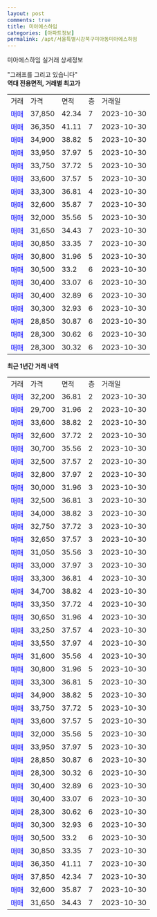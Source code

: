 ```yaml
---
layout: post
comments: true
title: 미아에스하임
categories: [아파트정보]
permalink: /apt/서울특별시강북구미아동미아에스하임
---
```


미아에스하임 실거래 상세정보

<script type="text/javascript">
  google.charts.load('current', {'packages':['line', 'corechart']});
  google.charts.setOnLoadCallback(drawChart);

  function drawChart() {
    var data = new google.visualization.DataTable();
    data.addColumn('date', '거래일');
    data.addColumn('number', "매매");
    data.addColumn('number', "전세");
    data.addColumn('number', "전매");

    data.addRows([[new Date(Date.parse("2023-10-30")), 32200, null, null], [new Date(Date.parse("2023-10-30")), 29700, null, null], [new Date(Date.parse("2023-10-30")), 33600, null, null], [new Date(Date.parse("2023-10-30")), 32600, null, null], [new Date(Date.parse("2023-10-30")), 30700, null, null], [new Date(Date.parse("2023-10-30")), 32500, null, null], [new Date(Date.parse("2023-10-30")), 32800, null, null], [new Date(Date.parse("2023-10-30")), 30000, null, null], [new Date(Date.parse("2023-10-30")), 32500, null, null], [new Date(Date.parse("2023-10-30")), 34000, null, null], [new Date(Date.parse("2023-10-30")), 32750, null, null], [new Date(Date.parse("2023-10-30")), 32650, null, null], [new Date(Date.parse("2023-10-30")), 31050, null, null], [new Date(Date.parse("2023-10-30")), 33000, null, null], [new Date(Date.parse("2023-10-30")), 33300, null, null], [new Date(Date.parse("2023-10-30")), 34700, null, null], [new Date(Date.parse("2023-10-30")), 33350, null, null], [new Date(Date.parse("2023-10-30")), 30650, null, null], [new Date(Date.parse("2023-10-30")), 33250, null, null], [new Date(Date.parse("2023-10-30")), 33550, null, null], [new Date(Date.parse("2023-10-30")), 31600, null, null], [new Date(Date.parse("2023-10-30")), 30800, null, null], [new Date(Date.parse("2023-10-30")), 33300, null, null], [new Date(Date.parse("2023-10-30")), 34900, null, null], [new Date(Date.parse("2023-10-30")), 33750, null, null], [new Date(Date.parse("2023-10-30")), 33600, null, null], [new Date(Date.parse("2023-10-30")), 32000, null, null], [new Date(Date.parse("2023-10-30")), 33950, null, null], [new Date(Date.parse("2023-10-30")), 28850, null, null], [new Date(Date.parse("2023-10-30")), 28300, null, null], [new Date(Date.parse("2023-10-30")), 30400, null, null], [new Date(Date.parse("2023-10-30")), 30400, null, null], [new Date(Date.parse("2023-10-30")), 28300, null, null], [new Date(Date.parse("2023-10-30")), 30300, null, null], [new Date(Date.parse("2023-10-30")), 30500, null, null], [new Date(Date.parse("2023-10-30")), 30850, null, null], [new Date(Date.parse("2023-10-30")), 36350, null, null], [new Date(Date.parse("2023-10-30")), 37850, null, null], [new Date(Date.parse("2023-10-30")), 32600, null, null], [new Date(Date.parse("2023-10-30")), 31650, null, null]]);

    var options = {
      hAxis: {
        format: 'yyyy/MM/dd'
      },    
      lineWidth: 0,
      pointsVisible: true,    
      title: '최근 1년간 유형별 실거래가 분포',
      legend: { position: 'bottom' }
    };

    var formatter = new google.visualization.NumberFormat({pattern:'###,###'} );
    formatter.format(data, 1);
    formatter.format(data, 2);
    
    setTimeout(function() {
        var chart = new google.visualization.LineChart(document.getElementById('columnchart_material'));
        chart.draw(data, (options));
        document.getElementById('loading').style.display = 'none';
    }, 200);
  }
</script>


<div id="loading" style="z-index:20; display: block; margin-left: 0px">"그래프를 그리고 있습니다"</div>
<div id="columnchart_material" style="width: 95%; margin-left: 0px; display: block"></div>
<!-- contents start -->
<b>역대 전용면적, 거래별 최고가</b>
<table class="sortable">
    <tr>
      <td>거래</td>
      <td>가격</td>
      <td>면적</td>
      <td>층</td>
      <td>거래일</td>
    </tr>
        <tr>
          <td><a style="color: blue">매매</a></td>
          <td>37,850</td>
          <td>42.34</td>
          <td>7</td>
          <td>2023-10-30</td>
        </tr>            <tr>
          <td><a style="color: blue">매매</a></td>
          <td>36,350</td>
          <td>41.11</td>
          <td>7</td>
          <td>2023-10-30</td>
        </tr>            <tr>
          <td><a style="color: blue">매매</a></td>
          <td>34,900</td>
          <td>38.82</td>
          <td>5</td>
          <td>2023-10-30</td>
        </tr>            <tr>
          <td><a style="color: blue">매매</a></td>
          <td>33,950</td>
          <td>37.97</td>
          <td>5</td>
          <td>2023-10-30</td>
        </tr>            <tr>
          <td><a style="color: blue">매매</a></td>
          <td>33,750</td>
          <td>37.72</td>
          <td>5</td>
          <td>2023-10-30</td>
        </tr>            <tr>
          <td><a style="color: blue">매매</a></td>
          <td>33,600</td>
          <td>37.57</td>
          <td>5</td>
          <td>2023-10-30</td>
        </tr>            <tr>
          <td><a style="color: blue">매매</a></td>
          <td>33,300</td>
          <td>36.81</td>
          <td>4</td>
          <td>2023-10-30</td>
        </tr>            <tr>
          <td><a style="color: blue">매매</a></td>
          <td>32,600</td>
          <td>35.87</td>
          <td>7</td>
          <td>2023-10-30</td>
        </tr>            <tr>
          <td><a style="color: blue">매매</a></td>
          <td>32,000</td>
          <td>35.56</td>
          <td>5</td>
          <td>2023-10-30</td>
        </tr>            <tr>
          <td><a style="color: blue">매매</a></td>
          <td>31,650</td>
          <td>34.43</td>
          <td>7</td>
          <td>2023-10-30</td>
        </tr>            <tr>
          <td><a style="color: blue">매매</a></td>
          <td>30,850</td>
          <td>33.35</td>
          <td>7</td>
          <td>2023-10-30</td>
        </tr>            <tr>
          <td><a style="color: blue">매매</a></td>
          <td>30,800</td>
          <td>31.96</td>
          <td>5</td>
          <td>2023-10-30</td>
        </tr>            <tr>
          <td><a style="color: blue">매매</a></td>
          <td>30,500</td>
          <td>33.2</td>
          <td>6</td>
          <td>2023-10-30</td>
        </tr>            <tr>
          <td><a style="color: blue">매매</a></td>
          <td>30,400</td>
          <td>33.07</td>
          <td>6</td>
          <td>2023-10-30</td>
        </tr>            <tr>
          <td><a style="color: blue">매매</a></td>
          <td>30,400</td>
          <td>32.89</td>
          <td>6</td>
          <td>2023-10-30</td>
        </tr>            <tr>
          <td><a style="color: blue">매매</a></td>
          <td>30,300</td>
          <td>32.93</td>
          <td>6</td>
          <td>2023-10-30</td>
        </tr>            <tr>
          <td><a style="color: blue">매매</a></td>
          <td>28,850</td>
          <td>30.87</td>
          <td>6</td>
          <td>2023-10-30</td>
        </tr>            <tr>
          <td><a style="color: blue">매매</a></td>
          <td>28,300</td>
          <td>30.62</td>
          <td>6</td>
          <td>2023-10-30</td>
        </tr>            <tr>
          <td><a style="color: blue">매매</a></td>
          <td>28,300</td>
          <td>30.32</td>
          <td>6</td>
          <td>2023-10-30</td>
        </tr>        
    
    
</table>

<b>최근 1년간 거래 내역</b>

<table class="sortable">
    <tr>
      <td>거래</td>
      <td>가격</td>
      <td>면적</td>
      <td>층</td>
      <td>거래일</td>
    </tr>
    <tr>
      <td><a style="color: blue">매매</a></td>
      <td>32,200</td>
      <td>36.81</td>
      <td>2</td>
      <td>2023-10-30</td>
    </tr>          <tr>
      <td><a style="color: blue">매매</a></td>
      <td>29,700</td>
      <td>31.96</td>
      <td>2</td>
      <td>2023-10-30</td>
    </tr>          <tr>
      <td><a style="color: blue">매매</a></td>
      <td>33,600</td>
      <td>38.82</td>
      <td>2</td>
      <td>2023-10-30</td>
    </tr>          <tr>
      <td><a style="color: blue">매매</a></td>
      <td>32,600</td>
      <td>37.72</td>
      <td>2</td>
      <td>2023-10-30</td>
    </tr>          <tr>
      <td><a style="color: blue">매매</a></td>
      <td>30,700</td>
      <td>35.56</td>
      <td>2</td>
      <td>2023-10-30</td>
    </tr>          <tr>
      <td><a style="color: blue">매매</a></td>
      <td>32,500</td>
      <td>37.57</td>
      <td>2</td>
      <td>2023-10-30</td>
    </tr>          <tr>
      <td><a style="color: blue">매매</a></td>
      <td>32,800</td>
      <td>37.97</td>
      <td>2</td>
      <td>2023-10-30</td>
    </tr>          <tr>
      <td><a style="color: blue">매매</a></td>
      <td>30,000</td>
      <td>31.96</td>
      <td>3</td>
      <td>2023-10-30</td>
    </tr>          <tr>
      <td><a style="color: blue">매매</a></td>
      <td>32,500</td>
      <td>36.81</td>
      <td>3</td>
      <td>2023-10-30</td>
    </tr>          <tr>
      <td><a style="color: blue">매매</a></td>
      <td>34,000</td>
      <td>38.82</td>
      <td>3</td>
      <td>2023-10-30</td>
    </tr>          <tr>
      <td><a style="color: blue">매매</a></td>
      <td>32,750</td>
      <td>37.72</td>
      <td>3</td>
      <td>2023-10-30</td>
    </tr>          <tr>
      <td><a style="color: blue">매매</a></td>
      <td>32,650</td>
      <td>37.57</td>
      <td>3</td>
      <td>2023-10-30</td>
    </tr>          <tr>
      <td><a style="color: blue">매매</a></td>
      <td>31,050</td>
      <td>35.56</td>
      <td>3</td>
      <td>2023-10-30</td>
    </tr>          <tr>
      <td><a style="color: blue">매매</a></td>
      <td>33,000</td>
      <td>37.97</td>
      <td>3</td>
      <td>2023-10-30</td>
    </tr>          <tr>
      <td><a style="color: blue">매매</a></td>
      <td>33,300</td>
      <td>36.81</td>
      <td>4</td>
      <td>2023-10-30</td>
    </tr>          <tr>
      <td><a style="color: blue">매매</a></td>
      <td>34,700</td>
      <td>38.82</td>
      <td>4</td>
      <td>2023-10-30</td>
    </tr>          <tr>
      <td><a style="color: blue">매매</a></td>
      <td>33,350</td>
      <td>37.72</td>
      <td>4</td>
      <td>2023-10-30</td>
    </tr>          <tr>
      <td><a style="color: blue">매매</a></td>
      <td>30,650</td>
      <td>31.96</td>
      <td>4</td>
      <td>2023-10-30</td>
    </tr>          <tr>
      <td><a style="color: blue">매매</a></td>
      <td>33,250</td>
      <td>37.57</td>
      <td>4</td>
      <td>2023-10-30</td>
    </tr>          <tr>
      <td><a style="color: blue">매매</a></td>
      <td>33,550</td>
      <td>37.97</td>
      <td>4</td>
      <td>2023-10-30</td>
    </tr>          <tr>
      <td><a style="color: blue">매매</a></td>
      <td>31,600</td>
      <td>35.56</td>
      <td>4</td>
      <td>2023-10-30</td>
    </tr>          <tr>
      <td><a style="color: blue">매매</a></td>
      <td>30,800</td>
      <td>31.96</td>
      <td>5</td>
      <td>2023-10-30</td>
    </tr>          <tr>
      <td><a style="color: blue">매매</a></td>
      <td>33,300</td>
      <td>36.81</td>
      <td>5</td>
      <td>2023-10-30</td>
    </tr>          <tr>
      <td><a style="color: blue">매매</a></td>
      <td>34,900</td>
      <td>38.82</td>
      <td>5</td>
      <td>2023-10-30</td>
    </tr>          <tr>
      <td><a style="color: blue">매매</a></td>
      <td>33,750</td>
      <td>37.72</td>
      <td>5</td>
      <td>2023-10-30</td>
    </tr>          <tr>
      <td><a style="color: blue">매매</a></td>
      <td>33,600</td>
      <td>37.57</td>
      <td>5</td>
      <td>2023-10-30</td>
    </tr>          <tr>
      <td><a style="color: blue">매매</a></td>
      <td>32,000</td>
      <td>35.56</td>
      <td>5</td>
      <td>2023-10-30</td>
    </tr>          <tr>
      <td><a style="color: blue">매매</a></td>
      <td>33,950</td>
      <td>37.97</td>
      <td>5</td>
      <td>2023-10-30</td>
    </tr>          <tr>
      <td><a style="color: blue">매매</a></td>
      <td>28,850</td>
      <td>30.87</td>
      <td>6</td>
      <td>2023-10-30</td>
    </tr>          <tr>
      <td><a style="color: blue">매매</a></td>
      <td>28,300</td>
      <td>30.32</td>
      <td>6</td>
      <td>2023-10-30</td>
    </tr>          <tr>
      <td><a style="color: blue">매매</a></td>
      <td>30,400</td>
      <td>32.89</td>
      <td>6</td>
      <td>2023-10-30</td>
    </tr>          <tr>
      <td><a style="color: blue">매매</a></td>
      <td>30,400</td>
      <td>33.07</td>
      <td>6</td>
      <td>2023-10-30</td>
    </tr>          <tr>
      <td><a style="color: blue">매매</a></td>
      <td>28,300</td>
      <td>30.62</td>
      <td>6</td>
      <td>2023-10-30</td>
    </tr>          <tr>
      <td><a style="color: blue">매매</a></td>
      <td>30,300</td>
      <td>32.93</td>
      <td>6</td>
      <td>2023-10-30</td>
    </tr>          <tr>
      <td><a style="color: blue">매매</a></td>
      <td>30,500</td>
      <td>33.2</td>
      <td>6</td>
      <td>2023-10-30</td>
    </tr>          <tr>
      <td><a style="color: blue">매매</a></td>
      <td>30,850</td>
      <td>33.35</td>
      <td>7</td>
      <td>2023-10-30</td>
    </tr>          <tr>
      <td><a style="color: blue">매매</a></td>
      <td>36,350</td>
      <td>41.11</td>
      <td>7</td>
      <td>2023-10-30</td>
    </tr>          <tr>
      <td><a style="color: blue">매매</a></td>
      <td>37,850</td>
      <td>42.34</td>
      <td>7</td>
      <td>2023-10-30</td>
    </tr>          <tr>
      <td><a style="color: blue">매매</a></td>
      <td>32,600</td>
      <td>35.87</td>
      <td>7</td>
      <td>2023-10-30</td>
    </tr>          <tr>
      <td><a style="color: blue">매매</a></td>
      <td>31,650</td>
      <td>34.43</td>
      <td>7</td>
      <td>2023-10-30</td>
    </tr>      </table>
<!-- contents end -->    

